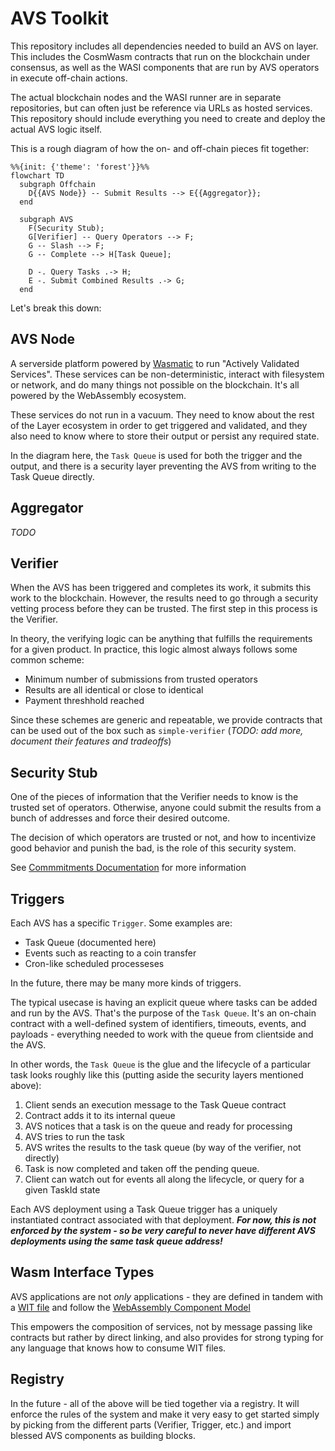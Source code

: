 # AVS Toolkit

This repository includes all dependencies needed to build an AVS on layer.
This includes the CosmWasm contracts that run on the blockchain under consensus,
as well as the WASI components that are run by AVS operators in execute off-chain actions.

The actual blockchain nodes and the WASI runner are in separate repositories, but can often
just be reference via URLs as hosted services. This repository should include everything you
need to create and deploy the actual AVS logic itself.

This is a rough diagram of how the on- and off-chain pieces fit together:

```mermaid
%%{init: {'theme': 'forest'}}%%
flowchart TD
  subgraph Offchain
    D{{AVS Node}} -- Submit Results --> E{{Aggregator}};
  end

  subgraph AVS
    F(Security Stub);
    G[Verifier] -- Query Operators --> F;
    G -- Slash --> F;
    G -- Complete --> H[Task Queue];

    D -. Query Tasks .-> H;
    E -. Submit Combined Results .-> G;
  end
```

Let's break this down:

## AVS Node

A serverside platform powered by [Wasmatic](https://github.com/Lay3rLabs/wasmatic) to run "Actively Validated Services". These services can be non-deterministic, interact with filesystem or network, and do many things not possible on the blockchain. It's all powered by the WebAssembly ecosystem.

These services do not run in a vacuum. They need to know about the rest of the Layer ecosystem in order to get triggered and validated, and they also need to know where to store their output or persist any required state.

In the diagram here, the `Task Queue` is used for both the trigger and the output, and there is a security layer preventing the AVS from writing to the Task Queue directly.

## Aggregator

_TODO_

## Verifier

When the AVS has been triggered and completes its work, it submits this work to the blockchain. However, the results need to go through a security vetting process before they can be trusted. The first step in this process is the Verifier.

In theory, the verifying logic can be anything that fulfills the requirements for a given product. In practice, this logic almost always follows some common scheme:

* Minimum number of submissions from trusted operators
* Results are all identical or close to identical
* Payment threshhold reached

Since these schemes are generic and repeatable, we provide contracts that can be used out of the box such as `simple-verifier` (_TODO: add more, document their features and tradeoffs_)

## Security Stub

One of the pieces of information that the Verifier needs to know is the trusted set of operators. Otherwise, anyone could submit the results from a bunch of addresses and force their desired outcome.

The decision of which operators are trusted or not, and how to incentivize good behavior and punish the bad, is the role of this security system.

See [Commmitments Documentation](https://github.com/Lay3rLabs/commitments/blob/main/docs/RESTAKING.md) for more information

## Triggers 

Each AVS has a specific `Trigger`. Some examples are:

* Task Queue (documented here)
* Events such as reacting to a coin transfer
* Cron-like scheduled processeses

In the future, there may be many more kinds of triggers.

The typical usecase is having an explicit queue where tasks can be added and run by the AVS. That's the purpose of the `Task Queue`. It's an on-chain contract with a well-defined system of identifiers, timeouts, events, and payloads - everything needed to work with the queue from clientside and the AVS. 

In other words, the `Task Queue` is the glue and the lifecycle of a particular task looks roughly like this (putting aside the security layers mentioned above):

1. Client sends an execution message to the Task Queue contract
2. Contract adds it to its internal queue
3. AVS notices that a task is on the queue and ready for processing
4. AVS tries to run the task
5. AVS writes the results to the task queue (by way of the verifier, not directly)
6. Task is now completed and taken off the pending queue.
7. Client can watch out for events all along the lifecycle, or query for a given TaskId state

Each AVS deployment using a Task Queue trigger has a uniquely instantiated contract associated with that deployment. **_For now, this is not enforced by the system - so be very careful to never have different AVS deployments using the same task queue address!_**

## Wasm Interface Types

AVS applications are not _only_ applications - they are defined in tandem with a [WIT file](https://component-model.bytecodealliance.org/design/wit.html) and follow the [WebAssembly Component Model](https://component-model.bytecodealliance.org/introduction.html)

This empowers the composition of services, not by message passing like contracts but rather by direct linking, and also provides for strong typing for any language that knows how to consume WIT files.

## Registry

In the future - all of the above will be tied together via a registry. It will enforce the rules of the system and make it very easy to get started simply by picking from the different parts (Verifier, Trigger, etc.) and import blessed AVS components as building blocks. 